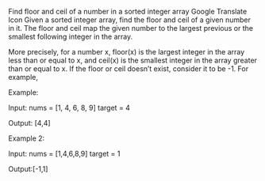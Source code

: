 Find floor and ceil of a number in a sorted integer array
Google Translate Icon
Given a sorted integer array, find the floor and ceil of a given number in it. The floor and ceil map the given number to the largest previous or the smallest following integer in the array.

More precisely, for a number x, floor(x) is the largest integer in the array less than or equal to x, and ceil(x) is the smallest integer in the array greater than or equal to x. If the floor or ceil doesn’t exist, consider it to be -1. For example,

Example:

Input: nums = [1, 4, 6, 8, 9]
       target = 4

Output: [4,4]

Example 2:

Input: nums = [1,4,6,8,9]
       target = 1

Output:[-1,1]